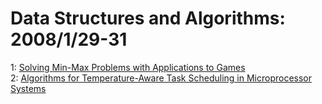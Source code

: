 # Data Structures and Algorithms: 2008/1/29-31  
1: [Solving Min-Max Problems with Applications to Games](https://doi.org/10.48550/arXiv.0801.4130)  
2: [Algorithms for Temperature-Aware Task Scheduling in Microprocessor  Systems](https://doi.org/10.48550/arXiv.0801.4238)  